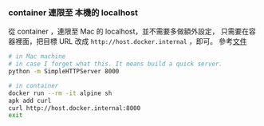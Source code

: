 ### container 連限至 本機的 localhost
從 container ，連限至 Mac 的 localhost，並不需要多做額外設定，
只需要在容器裡面，把目標 URL 改成 `http://host.docker.internal` ，即可。
參考[文件](https://docs.docker.com/docker-for-mac/networking/#use-cases-and-workarounds)


```bash
# in Mac machine
# in case I forget what this. It means build a quick server.
python -m SimpleHTTPServer 8000
```

```bash
# in container
docker run --rm -it alpine sh
apk add curl
curl http://host.docker.internal:8000
exit
```
